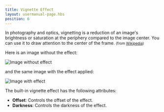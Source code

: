 ```yaml
---
title: Vignette Effect
layout: usermanual-page.hbs
position: 6
---
```


In photography and optics, vignetting is a reduction of an image's brightness or saturation at the periphery compared to the image center. You can use it to draw attention to the center of the frame. <small>(from [Wikipedia][1])</small>

Here is an image without the effect:

<img alt="Image without effect" src="/images/platform/posteffects/without_effects.png">

and the same image with the effect applied:

<img alt="Image with effect" src="/images/platform/posteffects/with_vignette.png">

The built-in vignette effect has the following attributes:

* **Offset**: Controls the offset of the effect.
* **Darkness**: Controls the darkness of the effect.

[1]: https://en.wikipedia.org/wiki/Vignetting

